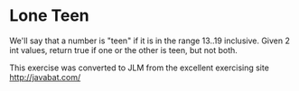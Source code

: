 # Lone Teen #
We'll say that a number is "teen" if it is in the range 13..19
inclusive. Given 2 int values, return true if one or the other is
teen, but not both.

This exercise was converted to JLM from the excellent exercising site http://javabat.com/

